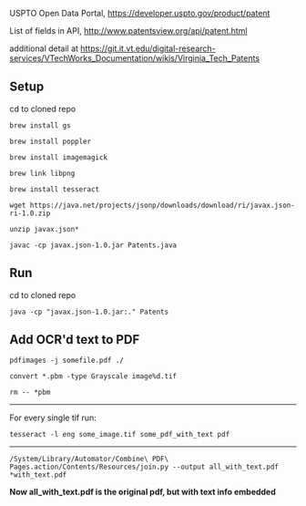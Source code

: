 USPTO Open Data Portal, https://developer.uspto.gov/product/patent

List of fields in API, http://www.patentsview.org/api/patent.html

additional detail at 
https://git.it.vt.edu/digital-research-services/VTechWorks_Documentation/wikis/Virginia_Tech_Patents

## Setup

cd to cloned repo





`brew install gs`

`brew install poppler`

`brew install imagemagick`

`brew link libpng`

`brew install tesseract`

`wget https://java.net/projects/jsonp/downloads/download/ri/javax.json-ri-1.0.zip`

`unzip javax.json*`

`javac -cp javax.json-1.0.jar Patents.java`


## Run

cd to cloned repo

`java -cp "javax.json-1.0.jar:." Patents`

## Add OCR'd text to PDF

`pdfimages -j somefile.pdf ./`

`convert *.pbm -type Grayscale image%d.tif`

`rm -- *pbm`

-----

For every single tif run:

`tesseract -l eng some_image.tif some_pdf_with_text pdf`

----

`/System/Library/Automator/Combine\ PDF\ Pages.action/Contents/Resources/join.py --output all_with_text.pdf *with_text.pdf`

__Now all_with_text.pdf is the original pdf, but with text info embedded__
